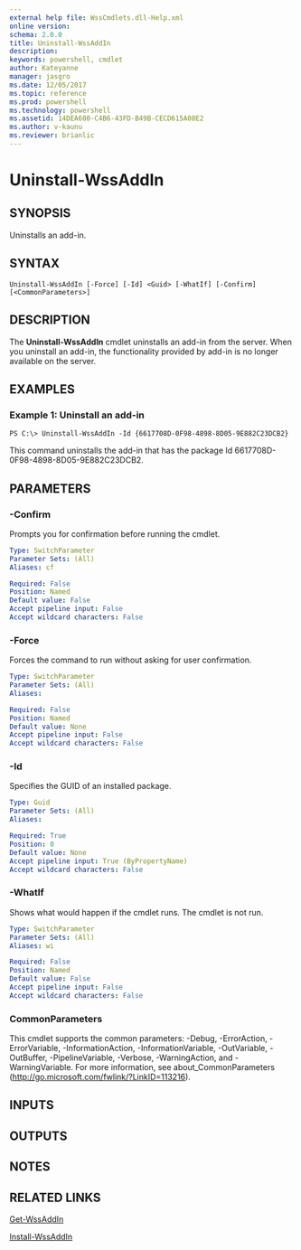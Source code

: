 ```yaml
---
external help file: WssCmdlets.dll-Help.xml
online version: 
schema: 2.0.0
title: Uninstall-WssAddIn
description: 
keywords: powershell, cmdlet
author: Kateyanne
manager: jasgro
ms.date: 12/05/2017
ms.topic: reference
ms.prod: powershell
ms.technology: powershell
ms.assetid: 14DEA680-C4B6-43FD-B49B-CECD615A08E2
ms.author: v-kaunu
ms.reviewer: brianlic
---
```


# Uninstall-WssAddIn

## SYNOPSIS
Uninstalls an add-in.

## SYNTAX

```
Uninstall-WssAddIn [-Force] [-Id] <Guid> [-WhatIf] [-Confirm] [<CommonParameters>]
```

## DESCRIPTION
The **Uninstall-WssAddIn** cmdlet uninstalls an add-in from the server.
When you uninstall an add-in, the functionality provided by add-in is no longer available on the server.

## EXAMPLES

### Example 1: Uninstall an add-in
```
PS C:\> Uninstall-WssAddIn -Id {6617708D-0F98-4898-8D05-9E882C23DCB2}
```

This command uninstalls the add-in that has the package Id 6617708D-0F98-4898-8D05-9E882C23DCB2.

## PARAMETERS

### -Confirm
Prompts you for confirmation before running the cmdlet.

```yaml
Type: SwitchParameter
Parameter Sets: (All)
Aliases: cf

Required: False
Position: Named
Default value: False
Accept pipeline input: False
Accept wildcard characters: False
```

### -Force
Forces the command to run without asking for user confirmation.

```yaml
Type: SwitchParameter
Parameter Sets: (All)
Aliases: 

Required: False
Position: Named
Default value: None
Accept pipeline input: False
Accept wildcard characters: False
```

### -Id
Specifies the GUID of an installed package.

```yaml
Type: Guid
Parameter Sets: (All)
Aliases: 

Required: True
Position: 0
Default value: None
Accept pipeline input: True (ByPropertyName)
Accept wildcard characters: False
```

### -WhatIf
Shows what would happen if the cmdlet runs.
The cmdlet is not run.

```yaml
Type: SwitchParameter
Parameter Sets: (All)
Aliases: wi

Required: False
Position: Named
Default value: False
Accept pipeline input: False
Accept wildcard characters: False
```

### CommonParameters
This cmdlet supports the common parameters: -Debug, -ErrorAction, -ErrorVariable, -InformationAction, -InformationVariable, -OutVariable, -OutBuffer, -PipelineVariable, -Verbose, -WarningAction, and -WarningVariable. For more information, see about_CommonParameters (http://go.microsoft.com/fwlink/?LinkID=113216).

## INPUTS

## OUTPUTS

## NOTES

## RELATED LINKS

[Get-WssAddIn](./Get-WssAddIn.md)

[Install-WssAddIn](./Install-WssAddIn.md)

